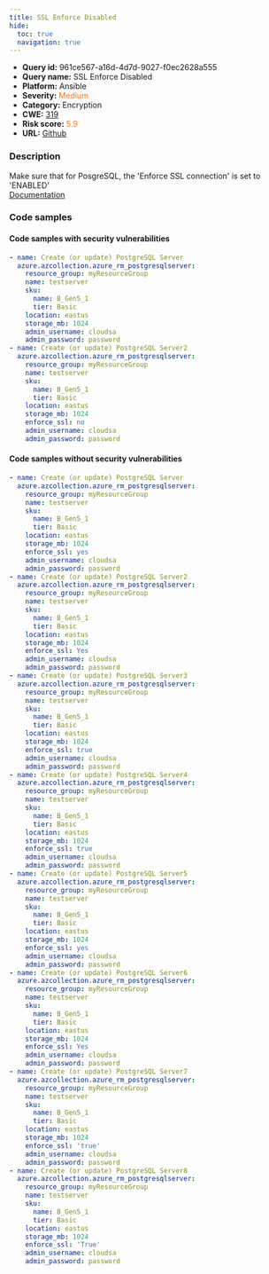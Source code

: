 ```yaml
---
title: SSL Enforce Disabled
hide:
  toc: true
  navigation: true
---
```


<style>
  .highlight .hll {
    background-color: #ff171742;
  }
  .md-content {
    max-width: 1100px;
    margin: 0 auto;
  }
</style>

-   **Query id:** 961ce567-a16d-4d7d-9027-f0ec2628a555
-   **Query name:** SSL Enforce Disabled
-   **Platform:** Ansible
-   **Severity:** <span style="color:#ff7213">Medium</span>
-   **Category:** Encryption
-   **CWE:** <a href="https://cwe.mitre.org/data/definitions/319.html" onclick="newWindowOpenerSafe(event, 'https://cwe.mitre.org/data/definitions/319.html')">319</a>
-   **Risk score:** <span style="color:#ff7213">5.9</span>
-   **URL:** [Github](https://github.com/Checkmarx/kics/tree/master/assets/queries/ansible/azure/ssl_enforce_is_disabled)

### Description
Make sure that for PosgreSQL, the 'Enforce SSL connection' is set to 'ENABLED'<br>
[Documentation](https://docs.ansible.com/ansible/latest/collections/azure/azcollection/azure_rm_postgresqlserver_module.html#parameter-enforce_ssl)

### Code samples
#### Code samples with security vulnerabilities
```yaml title="Positive test num. 1 - yaml file" hl_lines="2 21"
- name: Create (or update) PostgreSQL Server
  azure.azcollection.azure_rm_postgresqlserver:
    resource_group: myResourceGroup
    name: testserver
    sku:
      name: B_Gen5_1
      tier: Basic
    location: eastus
    storage_mb: 1024
    admin_username: cloudsa
    admin_password: password
- name: Create (or update) PostgreSQL Server2
  azure.azcollection.azure_rm_postgresqlserver:
    resource_group: myResourceGroup
    name: testserver
    sku:
      name: B_Gen5_1
      tier: Basic
    location: eastus
    storage_mb: 1024
    enforce_ssl: no
    admin_username: cloudsa
    admin_password: password

```


#### Code samples without security vulnerabilities
```yaml title="Negative test num. 1 - yaml file"
- name: Create (or update) PostgreSQL Server
  azure.azcollection.azure_rm_postgresqlserver:
    resource_group: myResourceGroup
    name: testserver
    sku:
      name: B_Gen5_1
      tier: Basic
    location: eastus
    storage_mb: 1024
    enforce_ssl: yes
    admin_username: cloudsa
    admin_password: password
- name: Create (or update) PostgreSQL Server2
  azure.azcollection.azure_rm_postgresqlserver:
    resource_group: myResourceGroup
    name: testserver
    sku:
      name: B_Gen5_1
      tier: Basic
    location: eastus
    storage_mb: 1024
    enforce_ssl: Yes
    admin_username: cloudsa
    admin_password: password
- name: Create (or update) PostgreSQL Server3
  azure.azcollection.azure_rm_postgresqlserver:
    resource_group: myResourceGroup
    name: testserver
    sku:
      name: B_Gen5_1
      tier: Basic
    location: eastus
    storage_mb: 1024
    enforce_ssl: true
    admin_username: cloudsa
    admin_password: password
- name: Create (or update) PostgreSQL Server4
  azure.azcollection.azure_rm_postgresqlserver:
    resource_group: myResourceGroup
    name: testserver
    sku:
      name: B_Gen5_1
      tier: Basic
    location: eastus
    storage_mb: 1024
    enforce_ssl: true
    admin_username: cloudsa
    admin_password: password
- name: Create (or update) PostgreSQL Server5
  azure.azcollection.azure_rm_postgresqlserver:
    resource_group: myResourceGroup
    name: testserver
    sku:
      name: B_Gen5_1
      tier: Basic
    location: eastus
    storage_mb: 1024
    enforce_ssl: yes
    admin_username: cloudsa
    admin_password: password
- name: Create (or update) PostgreSQL Server6
  azure.azcollection.azure_rm_postgresqlserver:
    resource_group: myResourceGroup
    name: testserver
    sku:
      name: B_Gen5_1
      tier: Basic
    location: eastus
    storage_mb: 1024
    enforce_ssl: Yes
    admin_username: cloudsa
    admin_password: password
- name: Create (or update) PostgreSQL Server7
  azure.azcollection.azure_rm_postgresqlserver:
    resource_group: myResourceGroup
    name: testserver
    sku:
      name: B_Gen5_1
      tier: Basic
    location: eastus
    storage_mb: 1024
    enforce_ssl: 'true'
    admin_username: cloudsa
    admin_password: password
- name: Create (or update) PostgreSQL Server8
  azure.azcollection.azure_rm_postgresqlserver:
    resource_group: myResourceGroup
    name: testserver
    sku:
      name: B_Gen5_1
      tier: Basic
    location: eastus
    storage_mb: 1024
    enforce_ssl: 'True'
    admin_username: cloudsa
    admin_password: password

```

